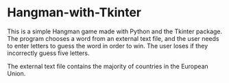 # Hangman-with-Tkinter
This is a simple Hangman game made with Python and the Tkinter package. The program chooses a word from an external text file, and the user needs to enter letters to guess the word in order to win. The user loses if they incorrectly guess five letters.

The external text file contains the majority of countries in the European Union.
